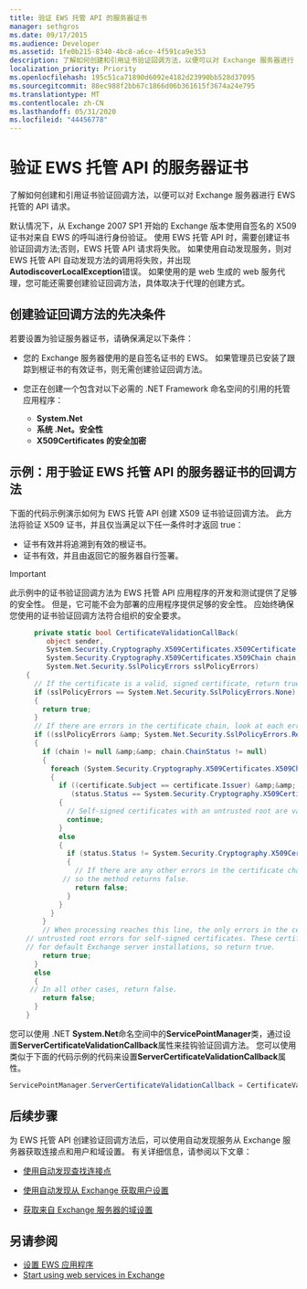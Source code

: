 ```yaml
---
title: 验证 EWS 托管 API 的服务器证书
manager: sethgros
ms.date: 09/17/2015
ms.audience: Developer
ms.assetid: 1fe0b215-8340-4bc8-a6ce-4f591ca9e353
description: 了解如何创建和引用证书验证回调方法，以便可以对 Exchange 服务器进行 EWS 托管的 API 请求。
localization_priority: Priority
ms.openlocfilehash: 195c51ca71890d6092e4182d23990bb528d37095
ms.sourcegitcommit: 88ec988f2bb67c1866d06b361615f3674a24e795
ms.translationtype: MT
ms.contentlocale: zh-CN
ms.lasthandoff: 05/31/2020
ms.locfileid: "44456778"
---
```

# <a name="validate-a-server-certificate-for-the-ews-managed-api"></a>验证 EWS 托管 API 的服务器证书

了解如何创建和引用证书验证回调方法，以便可以对 Exchange 服务器进行 EWS 托管的 API 请求。
  
默认情况下，从 Exchange 2007 SP1 开始的 Exchange 版本使用自签名的 X509 证书对来自 EWS 的呼叫进行身份验证。 使用 EWS 托管 API 时，需要创建证书验证回调方法;否则，EWS 托管 API 请求将失败。 如果使用自动发现服务，则对 EWS 托管 API 自动发现方法的调用将失败，并出现**AutodiscoverLocalException**错误。 如果使用的是 web 生成的 web 服务代理，您可能还需要创建验证回调方法，具体取决于代理的创建方式。 
  
## <a name="prerequisites-for-creating-a-validation-callback-method"></a>创建验证回调方法的先决条件
<a name="bk_prereq"> </a>

若要设置为验证服务器证书，请确保满足以下条件： 
  
- 您的 Exchange 服务器使用的是自签名证书的 EWS。 如果管理员已安装了跟踪到根证书的有效证书，则无需创建验证回调方法。 
    
- 您正在创建一个包含对以下必需的 .NET Framework 命名空间的引用的托管应用程序： 
    
  - **System.Net**
  - **系统 .Net。安全性**  
  - **X509Certificates 的安全加密**
    
## <a name="example-callback-method-to-validate-a-server-certificate-for-the-ews-managed-api"></a>示例：用于验证 EWS 托管 API 的服务器证书的回调方法
<a name="bk_example"> </a>

下面的代码示例演示如何为 EWS 托管 API 创建 X509 证书验证回调方法。 此方法将验证 X509 证书，并且仅当满足以下任一条件时才返回 true： 
  
- 证书有效并将追溯到有效的根证书。    
- 证书有效，并且由返回它的服务器自行签署。 
    
> [!IMPORTANT]
> 此示例中的证书验证回调方法为 EWS 托管 API 应用程序的开发和测试提供了足够的安全性。 但是，它可能不会为部署的应用程序提供足够的安全性。 应始终确保您使用的证书验证回调方法符合组织的安全要求。 
  
```cs
      private static bool CertificateValidationCallBack(
         object sender,
         System.Security.Cryptography.X509Certificates.X509Certificate certificate,
         System.Security.Cryptography.X509Certificates.X509Chain chain,
         System.Net.Security.SslPolicyErrors sslPolicyErrors)
    {
      // If the certificate is a valid, signed certificate, return true.
      if (sslPolicyErrors == System.Net.Security.SslPolicyErrors.None)
      {
        return true;
      }
      // If there are errors in the certificate chain, look at each error to determine the cause.
      if ((sslPolicyErrors &amp; System.Net.Security.SslPolicyErrors.RemoteCertificateChainErrors) != 0)
      {
        if (chain != null &amp;&amp; chain.ChainStatus != null)
        {
          foreach (System.Security.Cryptography.X509Certificates.X509ChainStatus status in chain.ChainStatus)
          {
            if ((certificate.Subject == certificate.Issuer) &amp;&amp;
               (status.Status == System.Security.Cryptography.X509Certificates.X509ChainStatusFlags.UntrustedRoot))
            {
              // Self-signed certificates with an untrusted root are valid. 
              continue;
            }
            else
            {
              if (status.Status != System.Security.Cryptography.X509Certificates.X509ChainStatusFlags.NoError)
              {
                // If there are any other errors in the certificate chain, the certificate is invalid,
             // so the method returns false.
                return false;
              }
            }
          }
        }
        // When processing reaches this line, the only errors in the certificate chain are 
    // untrusted root errors for self-signed certificates. These certificates are valid
    // for default Exchange server installations, so return true.
        return true;
      }
      else
      {
     // In all other cases, return false.
        return false;
      }
    }

```

您可以使用 .NET **System.Net**命名空间中的**ServicePointManager**类，通过设置**ServerCertificateValidationCallback**属性来挂钩验证回调方法。 您可以使用类似于下面的代码示例的代码来设置**ServerCertificateValidationCallback**属性。 
  
```cs
ServicePointManager.ServerCertificateValidationCallback = CertificateValidationCallBack;

```

## <a name="next-steps"></a>后续步骤
<a name="bk_example"> </a>

为 EWS 托管 API 创建验证回调方法后，可以使用自动发现服务从 Exchange 服务器获取连接点和用户和域设置。 有关详细信息，请参阅以下文章：
  
- [使用自动发现查找连接点](how-to-use-autodiscover-to-find-connection-points.md)
    
- [使用自动发现从 Exchange 获取用户设置](how-to-get-user-settings-from-exchange-by-using-autodiscover.md)
    
- [获取来自 Exchange 服务器的域设置](how-to-get-domain-settings-from-an-exchange-server.md)
    
## <a name="see-also"></a>另请参阅

- [设置 EWS 应用程序](setting-up-your-ews-application.md)  
- [Start using web services in Exchange](start-using-web-services-in-exchange.md)
    

